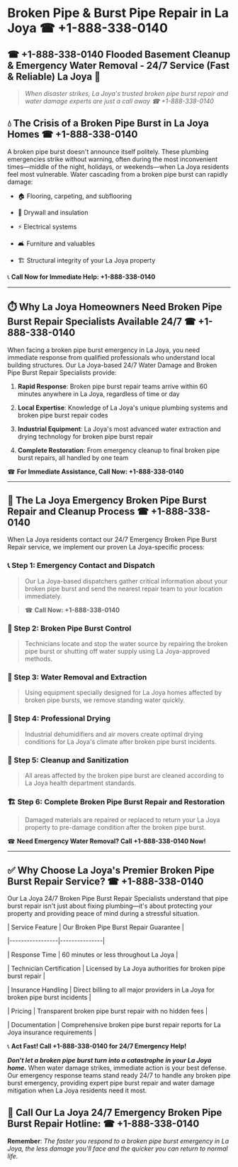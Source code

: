 # Broken Pipe & Burst Pipe Repair in La Joya ☎ +1-888-338-0140  
## ☎ +1-888-338-0140 Flooded Basement Cleanup & Emergency Water Removal - 24/7 Service (Fast & Reliable) La Joya 🚨  

> *When disaster strikes, La Joya's trusted broken pipe burst repair and water damage experts are just a call away ☎ +1-888-338-0140*  

## 💧 The Crisis of a Broken Pipe Burst in La Joya Homes ☎ +1-888-338-0140  

A broken pipe burst doesn't announce itself politely. These plumbing emergencies strike without warning, often during the most inconvenient times—middle of the night, holidays, or weekends—when La Joya residents feel most vulnerable. Water cascading from a broken pipe burst can rapidly damage:  

* 🏠 Flooring, carpeting, and subflooring  
* 🧱 Drywall and insulation  
* ⚡ Electrical systems  
* 🛋️ Furniture and valuables  
* 🏗️ Structural integrity of your La Joya property  

📞 **Call Now for Immediate Help: +1-888-338-0140**  

---  

## ⏱️ Why La Joya Homeowners Need Broken Pipe Burst Repair Specialists Available 24/7 ☎ +1-888-338-0140  

When facing a broken pipe burst emergency in La Joya, you need immediate response from qualified professionals who understand local building structures. Our La Joya-based 24/7 Water Damage and Broken Pipe Burst Repair Specialists provide:  

1. **Rapid Response**: Broken pipe burst repair teams arrive within 60 minutes anywhere in La Joya, regardless of time or day  
2. **Local Expertise**: Knowledge of La Joya's unique plumbing systems and broken pipe burst repair codes  
3. **Industrial Equipment**: La Joya's most advanced water extraction and drying technology for broken pipe burst repair  
4. **Complete Restoration**: From emergency cleanup to final broken pipe burst repairs, all handled by one team  

☎ **For Immediate Assistance, Call Now: +1-888-338-0140**  

---  

## 🔧 The La Joya Emergency Broken Pipe Burst Repair and Cleanup Process ☎ +1-888-338-0140  

When La Joya residents contact our 24/7 Emergency Broken Pipe Burst Repair service, we implement our proven La Joya-specific process:  

### 📞 Step 1: Emergency Contact and Dispatch  
> Our La Joya-based dispatchers gather critical information about your broken pipe burst and send the nearest repair team to your location immediately.  
> ☎ **Call Now: +1-888-338-0140**  

### 🚿 Step 2: Broken Pipe Burst Control  
> Technicians locate and stop the water source by repairing the broken pipe burst or shutting off water supply using La Joya-approved methods.  

### 🌊 Step 3: Water Removal and Extraction  
> Using equipment specially designed for La Joya homes affected by broken pipe bursts, we remove standing water quickly.  

### 💨 Step 4: Professional Drying  
> Industrial dehumidifiers and air movers create optimal drying conditions for La Joya's climate after broken pipe burst incidents.  

### 🧼 Step 5: Cleanup and Sanitization  
> All areas affected by the broken pipe burst are cleaned according to La Joya health department standards.  

### 🏗️ Step 6: Complete Broken Pipe Burst Repair and Restoration  
> Damaged materials are repaired or replaced to return your La Joya property to pre-damage condition after the broken pipe burst.  

☎ **Need Emergency Water Removal? Call +1-888-338-0140 Now!**  

---  

## ✅ Why Choose La Joya's Premier Broken Pipe Burst Repair Service? ☎ +1-888-338-0140  

Our La Joya 24/7 Broken Pipe Burst Repair Specialists understand that pipe burst repair isn't just about fixing plumbing—it's about protecting your property and providing peace of mind during a stressful situation.  

| Service Feature | Our Broken Pipe Burst Repair Guarantee |  
|-----------------|---------------|  
| Response Time | 60 minutes or less throughout La Joya |  
| Technician Certification | Licensed by La Joya authorities for broken pipe burst repair |  
| Insurance Handling | Direct billing to all major providers in La Joya for broken pipe burst incidents |  
| Pricing | Transparent broken pipe burst repair with no hidden fees |  
| Documentation | Comprehensive broken pipe burst repair reports for La Joya insurance requirements |  

📞 **Act Fast! Call +1-888-338-0140 for 24/7 Emergency Help!**  

***Don't let a broken pipe burst turn into a catastrophe in your La Joya home.*** When water damage strikes, immediate action is your best defense. Our emergency response teams stand ready 24/7 to handle any broken pipe burst emergency, providing expert pipe burst repair and water damage mitigation when La Joya residents need it most.  

## 📱 Call Our La Joya 24/7 Emergency Broken Pipe Burst Repair Hotline: ☎ +1-888-338-0140  

**Remember**: *The faster you respond to a broken pipe burst emergency in La Joya, the less damage you'll face and the quicker you can return to normal life.*